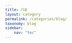 ```yaml
---
title: 기술
layout: category
permalink: /categories/blog/
taxonomy: blog
sidebar: 
    nav: "tec"
---
```


